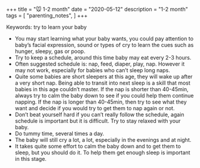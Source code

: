 +++
title = "🐭 1-2 month"
date = "2020-05-12"
description = "1-2 month"
tags = [
    "parenting_notes",
]
+++

Keywords: try to learn your baby

* You may start learning what your baby wants, you could pay attention to baby’s facial expression, sound or types of cry to learn the cues such as hunger, sleepy, gas or poop.
* Try to keep a schedule, around this time baby may eat every 2-3 hours.
* Often suggested schedule is: nap, feed, diaper, play, nap. However it may not work, especially for babies who can’t sleep long naps.
* Quite some babies are short sleepers at this age, they will wake up after a very short nap. Being able to transit into next sleep is a skill that most babies in this age couldn’t master. If the nap is shorter than 40-45min, always try to calm the baby down to see if you could help them continue napping. If the nap is longer than 40-45min, then try to see what they want and decide if you would try to get them to nap again or not.
* Don’t beat yourself hard if you can’t really follow the schedule, again schedule is important but it is difficult. Try to stay relaxed with your baby.
* Do tummy time, several times a day.
* The baby will still cry a lot, a lot, especially in the evenings and at night.
* It takes quite some effort to calm the baby down and to get them to sleep, but you should do it. To help them get enough sleep is important in this stage.